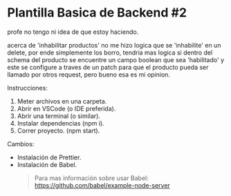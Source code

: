 # Plantilla Basica de Backend #2

profe no tengo ni idea de que estoy haciendo.

acerca de 'inhabilitar productos' no me hizo logica que se 'inhabilite' en un delete, por ende simplemente los borro, tendria mas logica si dentro del schema del producto se encuentre un campo boolean que sea 'habilitado' y este se configure a traves de un patch para que el producto pueda ser llamado por otros request, pero bueno esa es mi opinion.

Instrucciones:

1. Meter archivos en una carpeta.
2. Abrir en VSCode (o IDE preferida).
3. Abrir una terminal (o similar).
4. Instalar dependencias (npm i).
5. Correr proyecto. (npm start).

Cambios:

- Instalación de Prettier.
- Instalación de Babel.
  > Para mas información sobre usar Babel: https://github.com/babel/example-node-server
